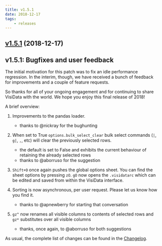 ```yaml
---
title: v1.5.1
date: 2018-12-17
tags:
    - releases
---
```


## [v1.5.1](https://github.com/saulpw/visidata/releases/tag/v1.5.1) (2018-12-17)

## v1.5.1: Bugfixes and user feedback

The initial motivation for this patch was to fix an idle performance regression. In the interim, though, we have received a bunch of feedback for improvements and a couple of feature requests.

So thanks for all of your ongoing engagement and for continuing to share VisiData with the world. We hope you enjoy this final release of 2018!

A brief overview:

1. Improvements to the pandas loader.
    - thanks to @nickray for the bughunting

2. When set to True `options.bulk_select_clear` bulk select commands (`|`, `g|`, `,`, etc) will clear the previously selected rows.
    - the default is set to False and exhibits the current behaviour of retaining the already selected rows
    - thanks to @aborruso for the suggestion

3. `Shift+O` once again pushes the global options sheet. You can find the sheet options by pressing `zO`. `gO` now opens the `.visidatarc` which can be edited and saved from within the VisiData interface.

4. Sorting is now asynchronous, per user request. Please let us know how you find it.
    - thanks to @apnewberry for starting that conversation

5. `gz^` now renames all visible columns to contents of selected rows and `gz*` substitutes over all visible columns
    - thanks, once again, to @aborruso for both suggestions

As usual, the complete list of changes can be found in the [Changelog](https://github.com/saulpw/visidata/blob/stable/CHANGELOG.md#v151-2018-12-17).
